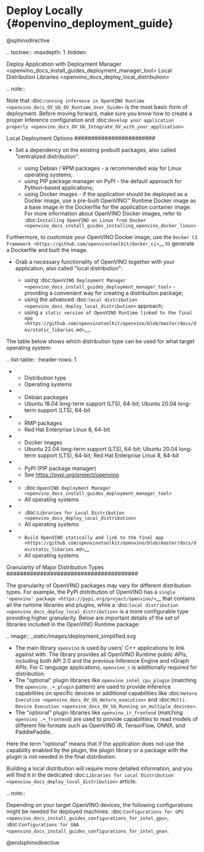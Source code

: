 # Deploy Locally {#openvino_deployment_guide}

@sphinxdirective

.. toctree::
   :maxdepth: 1
   :hidden:

   Deploy Application with Deployment Manager <openvino_docs_install_guides_deployment_manager_tool>
   Local Distribution Libraries <openvino_docs_deploy_local_distribution>


.. note::

   Note that :doc:`running inference in OpenVINO Runtime <openvino_docs_OV_UG_OV_Runtime_User_Guide>` is the most basic form of deployment. Before moving forward, make sure you know how to create a proper Inference configuration and :doc:`develop your application properly <openvino_docs_OV_UG_Integrate_OV_with_your_application>`.

Local Deployment Options
########################

- Set a dependency on the existing prebuilt packages, also called "centralized distribution":

  - using Debian / RPM packages - a recommended way for Linux operating systems;
  - using PIP package manager on PyPI - the default approach for Python-based applications;
  - using Docker images - if the application should be deployed as a Docker image, use a pre-built OpenVINO™ Runtime Docker image as a base image in the Dockerfile for the application container image. For more information about OpenVINO Docker images, refer to :doc:`Installing OpenVINO on Linux from Docker <openvino_docs_install_guides_installing_openvino_docker_linux>`

Furthermore, to customize your OpenVINO Docker image, use the `Docker CI Framework <https://github.com/openvinotoolkit/docker_ci>`__ to generate a Dockerfile and built the image.

- Grab a necessary functionality of OpenVINO together with your application, also called "local distribution":

  - using :doc:`OpenVINO Deployment Manager <openvino_docs_install_guides_deployment_manager_tool>` - providing a convenient way for creating a distribution package;
  - using the advanced :doc:`local distribution <openvino_docs_deploy_local_distribution>` approach;
  - using `a static version of OpenVINO Runtime linked to the final app <https://github.com/openvinotoolkit/openvino/blob/master/docs/dev/static_libaries.md>`__.

The table below shows which distribution type can be used for what target operating system:

.. list-table::
   :header-rows: 1

   * - Distribution type
     - Operating systems
   * - Debian packages
     - Ubuntu 18.04 long-term support (LTS), 64-bit; Ubuntu 20.04 long-term support (LTS), 64-bit
   * - RMP packages
     - Red Hat Enterprise Linux 8, 64-bit
   * - Docker images
     - Ubuntu 22.04 long-term support (LTS), 64-bit; Ubuntu 20.04 long-term support (LTS), 64-bit; Red Hat Enterprise Linux 8, 64-bit
   * - PyPI (PIP package manager)
     - See https://pypi.org/project/openvino
   * - :doc:`OpenVINO Deployment Manager <openvino_docs_install_guides_deployment_manager_tool>`
     - All operating systems
   * - :doc:`Libraries for Local Distribution <openvino_docs_deploy_local_distribution>`
     - All operating systems
   * - `Build OpenVINO statically and link to the final app <https://github.com/openvinotoolkit/openvino/blob/master/docs/dev/static_libaries.md>`__
     - All operating systems


Granularity of Major Distribution Types
#######################################

The granularity of OpenVINO packages may vary for different distribution types. For example, the PyPI distribution of OpenVINO has a `single 'openvino' package <https://pypi.org/project/openvino/>`__ that contains all the runtime libraries and plugins, while a :doc:`local distribution <openvino_docs_deploy_local_distribution>` is a more configurable type providing higher granularity. Below are important details of the set of libraries included in the OpenVINO Runtime package:

.. image:: _static/images/deployment_simplified.svg


- The main library ``openvino`` is used by users' C++ applications to link against with. The library provides all OpenVINO Runtime public APIs, including both API 2.0 and the previous Inference Engine and nGraph APIs. For C language applications, ``openvino_c`` is additionally required for distribution.
- The "optional" plugin libraries like ``openvino_intel_cpu_plugin`` (matching the ``openvino_.+_plugin`` pattern) are used to provide inference capabilities on specific devices or additional capabilities like :doc:`Hetero Execution <openvino_docs_OV_UG_Hetero_execution>` and :doc:`Multi-Device Execution <openvino_docs_OV_UG_Running_on_multiple_devices>`.
- The "optional" plugin libraries like ``openvino_ir_frontend`` (matching ``openvino_.+_frontend``) are used to provide capabilities to read models of different file formats such as OpenVINO IR, TensorFlow, ONNX, and PaddlePaddle.

Here the term "optional" means that if the application does not use the capability enabled by the plugin, the plugin library or a package with the plugin is not needed in the final distribution.

Building a local distribution will require more detailed information, and you will find it in the dedicated :doc:`Libraries for Local Distribution <openvino_docs_deploy_local_distribution>` article.

.. note::

   Depending on your target OpenVINO devices, the following configurations might be needed for deployed machines: :doc:`Configurations for GPU <openvino_docs_install_guides_configurations_for_intel_gpu>`, :doc:`Configurations for GNA <openvino_docs_install_guides_configurations_for_intel_gna>`.

@endsphinxdirective